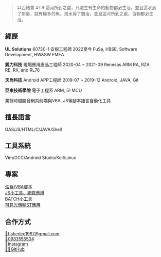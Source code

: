 > 以西結書 47:9	這河所到之處，凡滋生有生命的動物都必生活，並且這水到了那裏，就有極多的魚。海水得了醫治，並且這河所到之處，百物都必生活。

## 經歷

**UL** **Solutions** 60730-1 安規工程師 2022至今
FuSa, HBSE, Software Development, HW&SW FMEA

**銳力科技** 現場應用產品工程師 2020-04 ~ 2021-09
Renesas ARM RA, RZA, RE, RX, and RL78

**天尚科技** Android APP工程師 2019-07 ~ 2019-12
Android, JAVA, Git

**亞東技術學院** 電子工程系 ARM, 51 MCU

業餘時間開發網頁前端與VBA, JS等腳本語言自動化工具

## 擅長語言

GAS/JS/HTML/C/JAVA/Shell

## 工具系統

Vim/GCC/Android Studio/Keil/Linux

## 專案
[油猴/VBA腳本](https://github.com/Fi5herL/TempermonkeyScript)<br>
[JS小工具、網頁應用](https://github.com/Fi5herL/Fi5herL.github.io)<br>
[BATCH小工具](https://github.com/Fi5herL/Windows-Batch-Scripts)<br>
[可見光傳輸ST應用](https://github.com/Fi5herL/VLC-Electronic-photo-frame)<br>

## 合作方式
[📧fisherlee1997@gmail.com](mailto:fisherlee1997@gmail.com?subject=From%20FisherBlog%20)<br>
[📱0983555534](tel:+886983555534)<br>
[🤳Instagram](https://www.instagram.com/fisherlee1997)<br>
[🧑‍💻GitHub](https://github.com/Fi5herL?tab=repositories)
